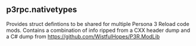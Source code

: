 ## p3rpc.nativetypes

Provides struct defintions to be shared for multiple Persona 3 Reload code mods.
Contains a combination of info ripped from a CXX header dump and a C# dump from https://github.com/WistfulHopes/P3R.ModLib